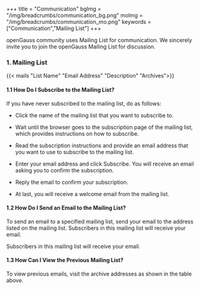 +++
title = "Communication"
bgImg = "/img/breadcrumbs/communication_bg.png"
moImg = "/img/breadcrumbs/communication_mo.png"
keywords = ["Communication","Mailing List"]
+++

openGauss community uses Mailing List for communication. We sincerely invite you to join the openGauss Mailing List for discussion.

### 1. Mailing List
{{< mails "List Name" "Email Address" "Description" "Archives">}}

#### 1.1 How Do I Subscribe to the Mailing List?


If you have never subscribed to the mailing list, do as follows:

* Click the name of the mailing list that you want to subscribe to.

* Wait until the browser goes to the subscription page of the mailing list, which provides instructions on how to subscribe.

* Read the subscription instructions and provide an email address that you want to use to subscribe to the mailing list.

* Enter your email address and click Subscribe. You will receive an email asking you to confirm the subscription.

* Reply the email to confirm your subscription.

* At last, you will receive a welcome email from the mailing list.


#### 1.2 How Do I Send an Email to the Mailing List?

To send an email to a specified mailing list, send your email to the address listed on the mailing list. Subscribers in this mailing list will receive your email.

Subscribers in this mailing list will receive your email.

#### 1.3 How Can I View the Previous Mailing List?

To view previous emails, visit the archive addresses as shown in the table above.
